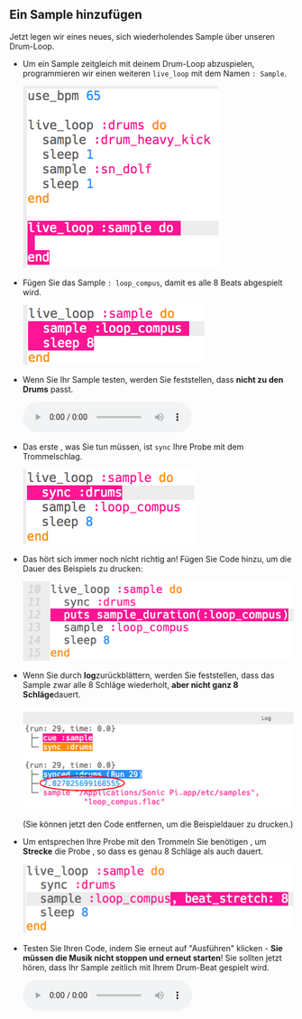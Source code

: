 ## Ein Sample hinzufügen

Jetzt legen wir eines neues, sich wiederholendes Sample über unseren Drum-Loop.

+ Um ein Sample zeitgleich mit deinem Drum-Loop abzuspielen, programmieren wir einen weiteren `live_loop` mit dem Namen `: Sample`.
    
    ![Screenshot](images/dj-sample-loop.png)

+ Fügen Sie das Sample `: loop_compus`, damit es alle 8 Beats abgespielt wird.
    
    ![screenshot](images/dj-sample-bug.png)

+ Wenn Sie Ihr Sample testen, werden Sie feststellen, dass **nicht zu den Drums** passt.
    
    <div id="audio-preview" class="pdf-hidden">
      <audio controls preload> <source src="resources/beat-bug.mp3" type="audio/mpeg"> Ihr Browser unterstützt das <code>Audio-</code> Element nicht. </audio>
    </div>
+ Das erste , was Sie tun müssen, ist `sync` Ihre Probe mit dem Trommelschlag.
    
    ![screenshot](images/dj-sample-sync.png)

+ Das hört sich immer noch nicht richtig an! Fügen Sie Code hinzu, um die Dauer des Beispiels zu drucken:
    
    ![screenshot](images/dj-sample-duration.png)

+ Wenn Sie durch **log**zurückblättern, werden Sie feststellen, dass das Sample zwar alle 8 Schläge wiederholt, **aber nicht ganz 8 Schläge**dauert.
    
    ![Screenshot](images/dj-sample-log.png)
    
    (Sie können jetzt den Code entfernen, um die Beispieldauer zu drucken.)

+ Um entsprechen Ihre Probe mit den Trommeln Sie benötigen , um **Strecke** die Probe , so dass es genau 8 Schläge als auch dauert.
    
    ![Screenshot](images/dj-sample-stretch.png)

+ Testen Sie Ihren Code, indem Sie erneut auf "Ausführen" klicken - **Sie müssen die Musik nicht stoppen und erneut starten**! Sie sollten jetzt hören, dass Ihr Sample zeitlich mit Ihrem Drum-Beat gespielt wird.
    
    <div id="audio-preview" class="pdf-hidden">
      <audio controls preload> <source src="resources/beat-fixed.mp3" type="audio/mpeg"> Ihr Browser unterstützt das <code>Audio-</code> Element nicht. </audio>
    </div>